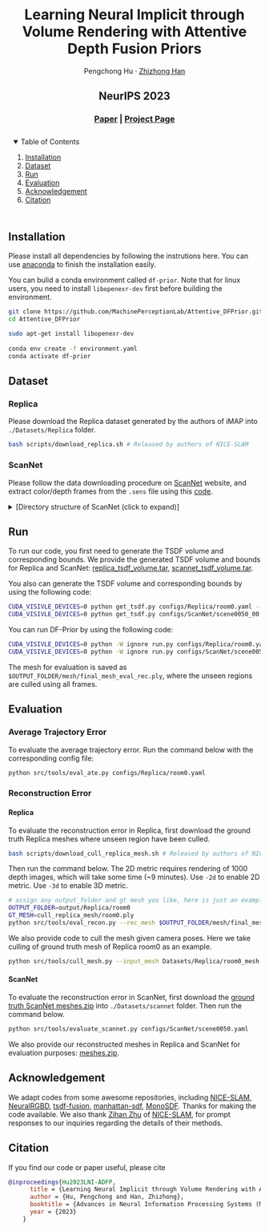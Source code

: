 <p align="center">

  <h1 align="center">Learning Neural Implicit through Volume Rendering with Attentive Depth Fusion Priors</h1>
  <p align="center">
    <a>Pengchong Hu</a>
    ·
    <a href="https://h312h.github.io/">Zhizhong Han</a>

  </p>
  <h2 align="center">NeurIPS 2023</h2>
  <h3 align="center"><a href="http://arxiv.org/abs/2310.11598">Paper</a> | <a href="https://machineperceptionlab.github.io/Attentive_DF_Prior/">Project Page</a> </h3>
  <div align="center"></div>
</p>

<!-- TABLE OF CONTENTS -->
<details open="open" style='padding: 10px; border-radius:5px 30px 30px 5px; border-width: 1px;'>
  <summary>Table of Contents</summary>
  <ol>
    <li>
      <a href="#installation">Installation</a>
    </li>
    <li>
      <a href="#dataset">Dataset</a>
    </li>
    <li>
      <a href="#run">Run</a>
    </li>
    <li>
      <a href="#evaluation">Evaluation</a>
    </li>
    <li>
      <a href="#acknowledgement">Acknowledgement</a>
    </li>
    <li>
      <a href="#citation">Citation</a>
    </li>
  </ol>
</details>


## Installation
Please install all dependencies by following the instrutions here. You can use [anaconda](https://www.anaconda.com/) to finish the installation easily.

You can bulid a conda environment called `df-prior`. Note that for linux users, you need to install `libopenexr-dev` first before building the environment.

```bash
git clone https://github.com/MachinePerceptionLab/Attentive_DFPrior.git
cd Attentive_DFPrior

sudo apt-get install libopenexr-dev
    
conda env create -f environment.yaml
conda activate df-prior
```

## Dataset

### Replica

Please download the Replica dataset generated by the authors of iMAP into `./Datasets/Replica` folder. 

```bash
bash scripts/download_replica.sh # Released by authors of NICE-SLAM
```

### ScanNet

Please follow the data downloading procedure on [ScanNet](http://www.scan-net.org/) website, and extract color/depth frames from the `.sens` file using this [code](https://github.com/ScanNet/ScanNet/blob/master/SensReader/python/reader.py).

<details>
  <summary>[Directory structure of ScanNet (click to expand)]</summary>
  
  DATAROOT is `./Datasets` by default. If a sequence (`sceneXXXX_XX`) is stored in other places, please change the `input_folder` path in the config file or in the command line.

```
  DATAROOT
  └── scannet
      └── scans
          └── scene0000_00
              └── frames
                  ├── color
                  │   ├── 0.jpg
                  │   ├── 1.jpg
                  │   ├── ...
                  │   └── ...
                  ├── depth
                  │   ├── 0.png
                  │   ├── 1.png
                  │   ├── ...
                  │   └── ...
                  ├── intrinsic
                  └── pose
                      ├── 0.txt
                      ├── 1.txt
                      ├── ...
                      └── ...

```
</details>

## Run

To run our code, you first need to generate the TSDF volume and corresponding bounds. We provide the generated TSDF volume and bounds for Replica and ScanNet: <a href="https://drive.google.com/file/d/1RcPuyW6VZJySK8bOscvkCMDEJIa1aMaA/view?usp=sharing" target="_blank" rel="noopener">replica_tsdf_volume.tar</a>, <a href="https://drive.google.com/file/d/1EqZ-Q1kEPhZKHOGc8Y1eKxAz-va_0icN/view?usp=sharing" target="_blank" rel="noopener">scannet_tsdf_volume.tar</a>.

You also can generate the TSDF volume and corresponding bounds by using the following code:

```bash
CUDA_VISIVLE_DEVICES=0 python get_tsdf.py configs/Replica/room0.yaml --space 1 # For Replica
CUDA_VISIVLE_DEVICES=0 python get_tsdf.py configs/ScanNet/scene0050_00.yaml --space 10 # For ScanNet
```

You can run DF-Prior by using the following code:

```bash
CUDA_VISIVLE_DEVICES=0 python -W ignore run.py configs/Replica/room0.yaml # For Replica
CUDA_VISIVLE_DEVICES=0 python -W ignore run.py configs/ScanNet/scene0050.yaml # For ScanNet
```

The mesh for evaluation is saved as `$OUTPUT_FOLDER/mesh/final_mesh_eval_rec.ply`, where the unseen regions are culled using all frames.




## Evaluation
### Average Trajectory Error
To evaluate the average trajectory error. Run the command below with the corresponding config file:
```bash
python src/tools/eval_ate.py configs/Replica/room0.yaml
```

### Reconstruction Error
#### Replica
To evaluate the reconstruction error in Replica, first download the ground truth Replica meshes where unseen region have been culled.
```bash
bash scripts/download_cull_replica_mesh.sh # Released by authors of NICE-SLAM
```
Then run the command below. The 2D metric requires rendering of 1000 depth images, which will take some time (~9 minutes). Use `-2d` to enable 2D metric. Use `-3d` to enable 3D metric.
```bash
# assign any output_folder and gt mesh you like, here is just an example
OUTPUT_FOLDER=output/Replica/room0
GT_MESH=cull_replica_mesh/room0.ply
python src/tools/eval_recon.py --rec_mesh $OUTPUT_FOLDER/mesh/final_mesh_eval_rec.ply --gt_mesh $GT_MESH -2d -3d
```

We also provide code to cull the mesh given camera poses. Here we take culling of ground truth mesh of Replica room0 as an example.
```bash
python src/tools/cull_mesh.py --input_mesh Datasets/Replica/room0_mesh.ply --traj Datasets/Replica/room0/traj.txt --output_mesh cull_replica_mesh/room0.ply
```
#### ScanNet
To evaluate the reconstruction error in ScanNet, first download the <a href="https://drive.google.com/file/d/1_abRXNcEBGwYxvoA3MjO-RLds5672THY/view?usp=sharing" target="_blank" rel="noopener">ground truth ScanNet meshes.zip</a> into `./Datasets/scannet` folder. Then run the command below.
```bash
python src/tools/evaluate_scannet.py configs/ScanNet/scene0050.yaml 
```
We also provide our reconstructed meshes in Replica and ScanNet for evaluation purposes: <a href="https://drive.google.com/file/d/1MUGPRbzL9yfWQ14QwLb91Gigsh0CegVX/view?usp=sharing" target="_blank" rel="noopener">meshes.zip</a>.

## Acknowledgement
We adapt codes from some awesome repositories, including [NICE-SLAM](https://github.com/cvg/nice-slam), [NeuralRGBD](https://github.com/dazinovic/neural-rgbd-surface-reconstruction), [tsdf-fusion](https://github.com/andyzeng/tsdf-fusion-python), [manhattan-sdf](https://github.com/zju3dv/manhattan_sdf), [MonoSDF](https://github.com/autonomousvision/monosdf). Thanks for making the code available. We also thank [Zihan Zhu](https://zzh2000.github.io/) of [NICE-SLAM](https://github.com/cvg/nice-slam), for prompt responses to our inquiries regarding the details of their methods.

## Citation
If you find our code or paper useful, please cite
```bibtex
@inproceedings{Hu2023LNI-ADFP,
      title = {Learning Neural Implicit through Volume Rendering with Attentive Depth Fusion Priors},
      author = {Hu, Pengchong and Han, Zhizhong},
      booktitle = {Advances in Neural Information Processing Systems (NeurIPS)},
      year = {2023}
    }
```
